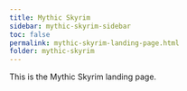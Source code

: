 ```yaml
---
title: Mythic Skyrim
sidebar: mythic-skyrim-sidebar
toc: false
permalink: mythic-skyrim-landing-page.html
folder: mythic-skyrim
---
```

This is the Mythic Skyrim landing page.
